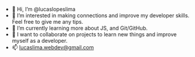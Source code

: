- 👋 Hi, I’m @lucaslopeslima
- 👀 I’m interested in making connections and improve my developer skills. Feel free to give me any tips.
- 🌱 I’m currently learning more about JS, and Git/GitHub.
- 💞️ I want to collaborate on projects to learn new things and improve myself as a developer.
- 📫 lucaslima.webdev@gmail.com

<!---
lucaslopeslima/lucaslopeslima is a ✨ special ✨ repository because its `README.md` (this file) appears on your GitHub profile.
You can click the Preview link to take a look at your changes.
--->
